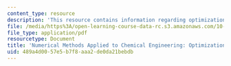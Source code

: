 ```yaml
---
content_type: resource
description: 'This resource contains information regarding optimization 3. '
file: /media/https%3A/open-learning-course-data-rc.s3.amazonaws.com/10-34-numerical-methods-applied-to-chemical-engineering-fall-2015/489a4d0057e5b7f8aaa2de0da21bebdb_MIT10_34F15_Lec12.pdf
file_type: application/pdf
resourcetype: Document
title: 'Numerical Methods Applied to Chemical Engineering: Optimization 3'
uid: 489a4d00-57e5-b7f8-aaa2-de0da21bebdb
---
```

